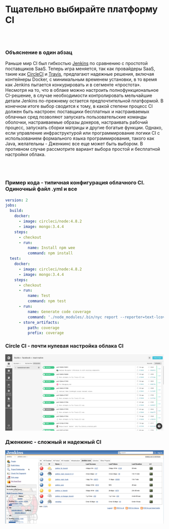 # Тщательно выбирайте платформу CI

<br/><br/>

### Объяснение в один абзац

Раньше мир CI был гибкостью [Jenkins](https://jenkins.io/) по сравнению с простотой поставщиков SaaS. Теперь игра меняется, так как провайдеры SaaS, такие как [CircleCI](https://circleci.com/) и [Travis](https://travis-ci.org/), предлагают надежные решения, включая контейнеры Docker, с минимальным временем установки, в то время как Jenkins пытается конкурировать и в сегменте «простота». Несмотря на то, что в облаке можно настроить полнофункциональное CI-решение, в случае необходимости контролировать мельчайшие детали Jenkins по-прежнему остается предпочтительной платформой. В конечном итоге выбор сводится к тому, в какой степени процесс CI должен быть настроен: поставщики бесплатных и настраиваемых облачных сред позволяют запускать пользовательские команды оболочки, настраиваемые образы докеров, настраивать рабочий процесс, запускать сборки матрицы и другие богатые функции. Однако, если управление инфраструктурой или программирование логики CI с использованием формального языка программирования, такого как Java, желательны - Дженкинс все еще может быть выбором. В противном случае рассмотрите вариант выбора простой и бесплатной настройки облака.

<br/><br/>

### Пример кода - типичная конфигурация облачного CI. Одиночный файл .yml и все

```yaml
version: 2
jobs:
  build:
    docker:
      - image: circleci/node:4.8.2
      - image: mongo:3.4.4
    steps:
      - checkout
      - run:
          name: Install npm wee
          command: npm install
  test:
    docker:
      - image: circleci/node:4.8.2
      - image: mongo:3.4.4
    steps:
      - checkout
      - run:
          name: Test
          command: npm test
      - run:
          name: Generate code coverage
          command: './node_modules/.bin/nyc report --reporter=text-lcov'      
      - store_artifacts:
          path: coverage
          prefix: coverage

```

### Circle CI - почти нулевая настройка облака CI

![alt text](https://github.com/goldbergyoni/nodebestpractices/blob/master/assets/images/circleci.png "API error handling")

### Дженкинс - сложный и надежный CI

![alt text](https://github.com/goldbergyoni/nodebestpractices/blob/master/assets/images/jenkins_dashboard.png "API error handling")

<br/><br/>
